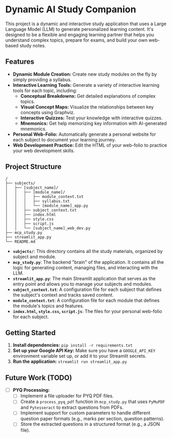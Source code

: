 # Dynamic AI Study Companion

This project is a dynamic and interactive study application that uses a Large Language Model (LLM) to generate personalized learning content. It's designed to be a flexible and engaging learning partner that helps you understand complex topics, prepare for exams, and build your own web-based study notes.

## Features

*   **Dynamic Module Creation:** Create new study modules on the fly by simply providing a syllabus.
*   **Interactive Learning Tools:** Generate a variety of interactive learning tools for each topic, including:
    *   **Conceptual Breakdowns:** Get detailed explanations of complex topics.
    *   **Visual Concept Maps:** Visualize the relationships between key concepts using Graphviz.
    *   **Interactive Quizzes:** Test your knowledge with interactive quizzes.
    *   **Mnemonics:** Get help memorizing key information with AI-generated mnemonics.
*   **Personal Web-Folio:** Automatically generate a personal website for each subject to document your learning journey.
*   **Web Development Practice:** Edit the HTML of your web-folio to practice your web development skills.

## Project Structure

```
/
├── subjects/
│   ├── [subject_name]/
│   │   ├── [module_name]/
│   │   │   ├── module_context.txt
│   │   │   ├── syllabus.txt
│   │   │   └── [module_name]_app.py
│   │   ├── subject_context.txt
│   │   ├── index.html
│   │   ├── style.css
│   │   ├── script.js
│   │   └── [subject_name]_web_dev.py
├── mcp_study.py
├── streamlit_app.py
└── README.md
```

*   **`subjects/`**: This directory contains all the study materials, organized by subject and module.
*   **`mcp_study.py`**: The backend "brain" of the application. It contains all the logic for generating content, managing files, and interacting with the LLM.
*   **`streamlit_app.py`**: The main Streamlit application that serves as the entry point and allows you to manage your subjects and modules.
*   **`subject_context.txt`**: A configuration file for each subject that defines the subject's context and tracks saved content.
*   **`module_context.txt`**: A configuration file for each module that defines the module's topics and features.
*   **`index.html`, `style.css`, `script.js`**: The files for your personal web-folio for each subject.

## Getting Started

1.  **Install dependencies:** `pip install -r requirements.txt`
2.  **Set up your Google API Key:** Make sure you have a `GOOGLE_API_KEY` environment variable set up, or add it to your Streamlit secrets.
3.  **Run the application:** `streamlit run streamlit_app.py`

## Future Work (TODO)

- [ ] **PYQ Processing:**
    - [ ] Implement a file uploader for PYQ PDF files.
    - [ ] Create a `process_pyq_pdf` function in `mcp_study.py` that uses `PyMuPDF` and `Pytesseract` to extract questions from PDFs.
    - [ ] Implement support for custom parameters to handle different question paper formats (e.g., marks per section, question patterns).
    - [ ] Store the extracted questions in a structured format (e.g., a JSON file).